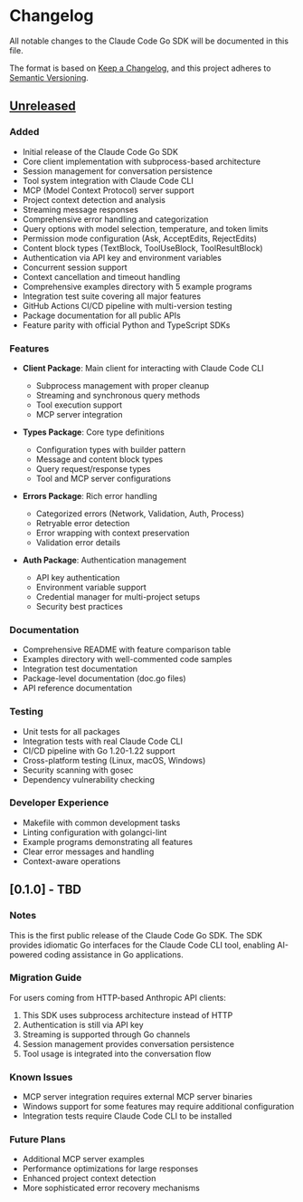 # Changelog

All notable changes to the Claude Code Go SDK will be documented in this file.

The format is based on [Keep a Changelog](https://keepachangelog.com/en/1.0.0/),
and this project adheres to [Semantic Versioning](https://semver.org/spec/v2.0.0.html).

## [Unreleased]

### Added
- Initial release of the Claude Code Go SDK
- Core client implementation with subprocess-based architecture
- Session management for conversation persistence
- Tool system integration with Claude Code CLI
- MCP (Model Context Protocol) server support
- Project context detection and analysis
- Streaming message responses
- Comprehensive error handling and categorization
- Query options with model selection, temperature, and token limits
- Permission mode configuration (Ask, AcceptEdits, RejectEdits)
- Content block types (TextBlock, ToolUseBlock, ToolResultBlock)
- Authentication via API key and environment variables
- Concurrent session support
- Context cancellation and timeout handling
- Comprehensive examples directory with 5 example programs
- Integration test suite covering all major features
- GitHub Actions CI/CD pipeline with multi-version testing
- Package documentation for all public APIs
- Feature parity with official Python and TypeScript SDKs

### Features
- **Client Package**: Main client for interacting with Claude Code CLI
  - Subprocess management with proper cleanup
  - Streaming and synchronous query methods
  - Tool execution support
  - MCP server integration
  
- **Types Package**: Core type definitions
  - Configuration types with builder pattern
  - Message and content block types
  - Query request/response types
  - Tool and MCP server configurations
  
- **Errors Package**: Rich error handling
  - Categorized errors (Network, Validation, Auth, Process)
  - Retryable error detection
  - Error wrapping with context preservation
  - Validation error details
  
- **Auth Package**: Authentication management
  - API key authentication
  - Environment variable support
  - Credential manager for multi-project setups
  - Security best practices

### Documentation
- Comprehensive README with feature comparison table
- Examples directory with well-commented code samples
- Integration test documentation
- Package-level documentation (doc.go files)
- API reference documentation

### Testing
- Unit tests for all packages
- Integration tests with real Claude Code CLI
- CI/CD pipeline with Go 1.20-1.22 support
- Cross-platform testing (Linux, macOS, Windows)
- Security scanning with gosec
- Dependency vulnerability checking

### Developer Experience
- Makefile with common development tasks
- Linting configuration with golangci-lint
- Example programs demonstrating all features
- Clear error messages and handling
- Context-aware operations

## [0.1.0] - TBD

### Notes
This is the first public release of the Claude Code Go SDK. The SDK provides idiomatic Go interfaces for the Claude Code CLI tool, enabling AI-powered coding assistance in Go applications.

### Migration Guide
For users coming from HTTP-based Anthropic API clients:
1. This SDK uses subprocess architecture instead of HTTP
2. Authentication is still via API key
3. Streaming is supported through Go channels
4. Session management provides conversation persistence
5. Tool usage is integrated into the conversation flow

### Known Issues
- MCP server integration requires external MCP server binaries
- Windows support for some features may require additional configuration
- Integration tests require Claude Code CLI to be installed

### Future Plans
- Additional MCP server examples
- Performance optimizations for large responses
- Enhanced project context detection
- More sophisticated error recovery mechanisms

[Unreleased]: https://github.com/jonwraymond/go-claude-code-sdk/compare/v0.1.0...HEAD
